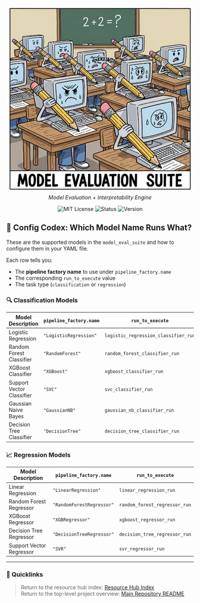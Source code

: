 <file name=0 path=/Users/garrettschumacher/Documents/git_repos/model_evaluation_suite/README.md><p align="center">
  <img src="../../repo_files/hero_banner.png" width="1000"/>
  <br>
  <em>Model Evaluation + Interpretability Engine</em>
</p>
<p align="center">
  <img alt="MIT License" src="https://img.shields.io/badge/license-MIT-blue">
  <img alt="Status" src="https://img.shields.io/badge/status-beta-yellow">
  <img alt="Version" src="https://img.shields.io/badge/version-v0.1.0-blueviolet">
</p>

## 🧰 Config Codex: Which Model Name Runs What?

These are the supported models in the `model_eval_suite` and how to configure them in your YAML file.

Each row tells you:
- The **pipeline factory name** to use under `pipeline_factory.name`
- The corresponding `run_to_execute` value
- The task type (`classification` or `regression`)

### 🔍 Classification Models

| Model Description         | `pipeline_factory.name` | `run_to_execute`                     |
| ------------------------- | ----------------------- | ------------------------------------ |
| Logistic Regression       | `"LogisticRegression"`  | `logistic_regression_classifier_run` |
| Random Forest Classifier  | `"RandomForest"`        | `random_forest_classifier_run`       |
| XGBoost Classifier        | `"XGBoost"`             | `xgboost_classifier_run`             |
| Support Vector Classifier | `"SVC"`                 | `svc_classifier_run`                 |
| Gaussian Naive Bayes      | `"GaussianNB"`          | `gaussian_nb_classifier_run`         |
| Decision Tree Classifier  | `"DecisionTree"`        | `decision_tree_classifier_run`       |

### 📈 Regression Models

| Model Description        | `pipeline_factory.name`   | `run_to_execute`              |
| ------------------------ | ------------------------- | ----------------------------- |
| Linear Regression        | `"LinearRegression"`      | `linear_regression_run`       |
| Random Forest Regressor  | `"RandomForestRegressor"` | `random_forest_regressor_run` |
| XGBoost Regressor        | `"XGBRegressor"`          | `xgboost_regressor_run`       |
| Decision Tree Regressor  | `"DecisionTreeRegressor"` | `decision_tree_regressor_run` |
| Support Vector Regressor | `"SVR"`                   | `svr_regressor_run`           |

---

### 📎 Quicklinks
> Return to the resource hub index: [Resource Hub Index](../hub_index.md)  
> Return to the top-level project overview: [Main Repository README](../../README.md)
